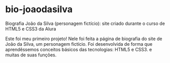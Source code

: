 # bio-joaodasilva
Biografia João da Silva (personagem fictício): site criado durante o curso de HTML5 e CSS3 da Alura

Este foi meu primeiro projeto! Nele foi feita a página de biografia  do site de João da Silva, um personagem fictício. Foi desenvolvida de forma que aprendêssemos conceitos básicos das tecnologias: HTML5 e CSS3. e muitas de suas funções.

